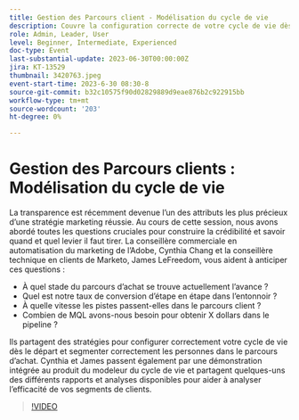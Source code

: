 ```yaml
---
title: Gestion des Parcours client - Modélisation du cycle de vie
description: Couvre la configuration correcte de votre cycle de vie dès le début, la segmentation correcte des personnes dans le parcours d’achat, la démonstration intégrée au produit du modélisateur de cycle de vie et divers rapports et analyses disponibles pour aider à analyser l’efficacité de vos segments de clients.
role: Admin, Leader, User
level: Beginner, Intermediate, Experienced
doc-type: Event
last-substantial-update: 2023-06-30T00:00:00Z
jira: KT-13529
thumbnail: 3420763.jpeg
event-start-time: 2023-6-30 08:30-8
source-git-commit: b32c10575f90d02829889d9eae876b2c922915bb
workflow-type: tm+mt
source-wordcount: '203'
ht-degree: 0%

---
```



# Gestion des Parcours clients : Modélisation du cycle de vie

La transparence est récemment devenue l’un des attributs les plus précieux d’une stratégie marketing réussie. Au cours de cette session, nous avons abordé toutes les questions cruciales pour construire la crédibilité et savoir quand et quel levier il faut tirer. La conseillère commerciale en automatisation du marketing de l’Adobe, Cynthia Chang et la conseillère technique en clients de Marketo, James LeFreedom, vous aident à anticiper ces questions :

* À quel stade du parcours d’achat se trouve actuellement l’avance ?
* Quel est notre taux de conversion d’étape en étape dans l’entonnoir ?
* À quelle vitesse les pistes passent-elles dans le parcours client ?
* Combien de MQL avons-nous besoin pour obtenir X dollars dans le pipeline ?

Ils partagent des stratégies pour configurer correctement votre cycle de vie dès le départ et segmenter correctement les personnes dans le parcours d’achat. Cynthia et James passent également par une démonstration intégrée au produit du modeleur du cycle de vie et partagent quelques-uns des différents rapports et analyses disponibles pour aider à analyser l’efficacité de vos segments de clients.

>[!VIDEO](https://video.tv.adobe.com/v/3420763/?learn=on)